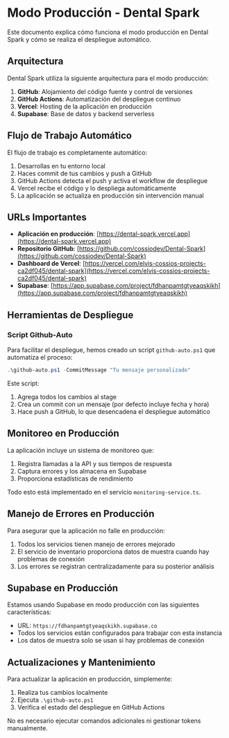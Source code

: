 # Modo Producción - Dental Spark

Este documento explica cómo funciona el modo producción en Dental Spark y cómo se realiza el despliegue automático.

## Arquitectura

Dental Spark utiliza la siguiente arquitectura para el modo producción:

1. **GitHub**: Alojamiento del código fuente y control de versiones
2. **GitHub Actions**: Automatización del despliegue continuo
3. **Vercel**: Hosting de la aplicación en producción
4. **Supabase**: Base de datos y backend serverless

## Flujo de Trabajo Automático

El flujo de trabajo es completamente automático:

1. Desarrollas en tu entorno local
2. Haces commit de tus cambios y push a GitHub
3. GitHub Actions detecta el push y activa el workflow de despliegue
4. Vercel recibe el código y lo despliega automáticamente
5. La aplicación se actualiza en producción sin intervención manual

## URLs Importantes

- **Aplicación en producción**: [https://dental-spark.vercel.app](https://dental-spark.vercel.app)
- **Repositorio GitHub**: [https://github.com/cossiodev/Dental-Spark](https://github.com/cossiodev/Dental-Spark)
- **Dashboard de Vercel**: [https://vercel.com/elvis-cossios-projects-ca2df045/dental-spark](https://vercel.com/elvis-cossios-projects-ca2df045/dental-spark)
- **Supabase**: [https://app.supabase.com/project/fdhanpamtgtyeaqskikh](https://app.supabase.com/project/fdhanpamtgtyeaqskikh)

## Herramientas de Despliegue

### Script Github-Auto

Para facilitar el despliegue, hemos creado un script `github-auto.ps1` que automatiza el proceso:

```powershell
.\github-auto.ps1 -CommitMessage "Tu mensaje personalizado"
```

Este script:
1. Agrega todos los cambios al stage
2. Crea un commit con un mensaje (por defecto incluye fecha y hora)
3. Hace push a GitHub, lo que desencadena el despliegue automático

## Monitoreo en Producción

La aplicación incluye un sistema de monitoreo que:

1. Registra llamadas a la API y sus tiempos de respuesta
2. Captura errores y los almacena en Supabase
3. Proporciona estadísticas de rendimiento

Todo esto está implementado en el servicio `monitoring-service.ts`.

## Manejo de Errores en Producción

Para asegurar que la aplicación no falle en producción:

1. Todos los servicios tienen manejo de errores mejorado
2. El servicio de inventario proporciona datos de muestra cuando hay problemas de conexión
3. Los errores se registran centralizadamente para su posterior análisis

## Supabase en Producción

Estamos usando Supabase en modo producción con las siguientes características:

- URL: `https://fdhanpamtgtyeaqskikh.supabase.co`
- Todos los servicios están configurados para trabajar con esta instancia
- Los datos de muestra solo se usan si hay problemas de conexión

## Actualizaciones y Mantenimiento

Para actualizar la aplicación en producción, simplemente:

1. Realiza tus cambios localmente
2. Ejecuta `.\github-auto.ps1`
3. Verifica el estado del despliegue en GitHub Actions

No es necesario ejecutar comandos adicionales ni gestionar tokens manualmente. 